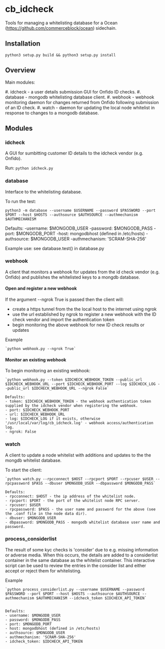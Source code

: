 # cb_idcheck

Tools for managing a whitelisting database for a Ocean (https://github.com/commerceblock/ocean) sidechain.

## Installation
   `python3 setup.py build && python3 setup.py install`


## Overview

Main modules:

#. idcheck - a user details submission GUI for Onfido ID checks.
#. database - mongodb whitelisting database client.
#. webhook - webhook monitoring daemon for changes returned from Onfido following submission of an ID check.
#. watch - daemon for updating the local node whitelist in response to changes to a mongodb database.

## Modules

### idcheck

A GUI for sumbitting customer ID details to the idcheck vendor (e.g. Onfido).

Run:
	`python idcheck.py`


### database

Interface to the whitelisting database.

To run the test:

`python3 -m database --username $USERNAME --password $PASSWORD --port $PORT --host $HOSTS --authsource $AUTHSOURCE --authmechanism $AUTHMECHANISM`	
	
Defaults:
-username: $MONGODB_USER
-password: $MONGODB_PASS
-port: $MONGODB_PORT
-host: mongodbhost (defined in /etc/hosts)
-authsource: $MONGODB_USER
-authmechanism: 'SCRAM-SHA-256'

Example use: see database.test() in database.py 

### webhook

A client that monitors a webhook for updates from the id check vendor (e.g. Onfido) and publishes the whitelisted keys to a mongdb database.

#### Open and register a new webhook

If the argument --ngrok True is passed then the client will:
   - create a https tunnel from the the local host to the internet using ngrok 
   - use the url established by ngrok to register a new webhook with the ID check vendor and import the authentication token
   - begin monitoring the above webhook for new ID check results or updates

Example 

	`python webhook.py --ngrok True`

#### Monitor an existing webhook

To begin monitoring an existing webhook:
	      
	`python webhook.py --token $IDCHECK_WEBHOOK_TOKEN --public_url $IDCHECK_WEBHOOK_URL --port $IDCHECK_WEBHOOK_PORT --log $IDCHECK_LOG --public_url $IDCHECK_WEBHOOK_URL --ngrok False`

	Defaults:
	- token: $IDCHECK_WEBHOOK_TOKEN - the webhook authentication token supplied by the idcheck vendor when registering the webhook.
	- port: $IDCHECK_WEBHOOK_PORT 
	- url: $IDCHECK_WEBHOOK_URL 
	- log: $IDCHECK_LOG if it exists, otherwise '/usr/local/var/log/cb_idcheck.log' - webhook access/authentication log.
	- ngrok: False

### watch
A client to update a node whitelist with additions and updates to the the mongdb whitelist database.

To start the client:
   
	`python watch.py --rpcconnect $HOST --rpcport $PORT --rpcuser $USER --rpcpassword $PASS --dbuser $MONGODB_USER --dbpassword $MONGODB_PASS`

	Defaults:
	- rpcconnect: $HOST - the ip address of the whitelist node. 
	- rpcport: $PORT - the port of the whitelist node RPC server.
	- rpcuser: $USER  
	- rpcpassword: $PASS - the user name and password for the above (see the .conf file in the node data dir). 
	- dbuser: $MONGODB_USER 
	- dbpassword: $MONGODB_PASS - mongodb whitelist database user name and password.

### process_considerlist

The result of some kyc checks is 'consider' due to e.g. missing information or adverse media. When this occurs, the details are added to a considerlist container in the same database as the whitelist container.
This interactive script can be used to review the entries in the consider list and either accept or reject them for whitelisting.

Example

	`python process_considerlist.py --username $USERNAME --password $PASSWORD --port $PORT --host $HOSTS --authsource $AUTHSOURCE --authmechanism $AUTHMECHANISM --idcheck_token $IDCHECK_API_TOKEN`	


	Defaults:
	- username: $MONGODB_USER
	- password: $MONGODB_PASS
	- port: $MONGODB_PORT
	- host: mongodbhost (defined in /etc/hosts)
	- authsource: $MONGODB_USER
	- authmechanism: 'SCRAM-SHA-256'
	- idcheck_token: $IDCHECK_API_TOKEN
